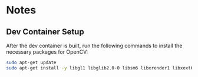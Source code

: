 # Notes

## Dev Container Setup

After the dev container is built, run the following commands to install the necessary packages for OpenCV:

```bash
sudo apt-get update
sudo apt-get install -y libgl1 libglib2.0-0 libsm6 libxrender1 libxext6
```
